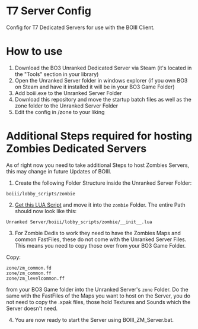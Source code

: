 # T7 Server Config
Config for T7 Dedicated Servers for use with the BOIII Client.

# How to use
1. Download the BO3 Unranked Dedicated Server via Steam (it's located in the "Tools" section in your library)
2. Open the Unranked Server folder in windows explorer (if you own BO3 on Steam and have it installed it will be in your BO3 Game Folder)
3. Add boiii.exe to the Unranked Server Folder
4. Download this repository and move the startup batch files as well as the zone folder to the Unranked Server Folder
5. Edit the config in /zone to your liking

# Additional Steps required for hosting Zombies Dedicated Servers
As of right now you need to take additional Steps to host Zombies Servers, this may change in future Updates of BOIII.

1. Create the following Folder Structure inside the Unranked Server Folder:
```
boiii/lobby_scripts/zombie
```
2. [Get this LUA Script](https://github.com/JezuzLizard/T7-18-Player-Dedicated-Zombies-Server-Mod/blob/main/server/ui_scripts/zombies_server_mod/__init__.lua) and move it into the ```zombie``` Folder. The entire Path should now look like this:
```
Unranked Server/boiii/lobby_scripts/zombie/__init__.lua
```
3. For Zombie Dedis to work they need to have the Zombies Maps and common FastFiles, these do not come with the Unranked Server Files. This means you need to copy those over from your BO3 Game Folder.

Copy:
```
zone/zm_common.fd
zone/zm_common.ff
zone/zm_levelcommon.ff
```
from your BO3 Game folder into the Unranked Server's ```zone``` Folder. Do the same with the FastFiles of the Maps you want to host on the Server, you do not need to copy the .xpak files, those hold Textures and Sounds which the Server doesn't need.

4. You are now ready to start the Server using BOIII_ZM_Server.bat.
